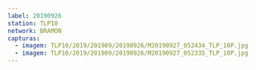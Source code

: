 ```yaml
---
label: 20190926
station: TLP10
network: BRAMON
capturas:
  - imagem: TLP10/2019/201909/20190926/M20190927_052434_TLP_10P.jpg
  - imagem: TLP10/2019/201909/20190926/M20190927_052335_TLP_10P.jpg
---
```

